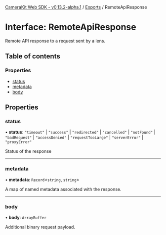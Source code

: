 [CameraKit Web SDK - v0.13.2-alpha.1](../README.md) / [Exports](../modules.md) / RemoteApiResponse

# Interface: RemoteApiResponse

Remote API response to a request sent by a lens.

## Table of contents

### Properties

- [status](RemoteApiResponse.md#status)
- [metadata](RemoteApiResponse.md#metadata)
- [body](RemoteApiResponse.md#body)

## Properties

### status

• **status**: ``"timeout"`` \| ``"success"`` \| ``"redirected"`` \| ``"cancelled"`` \| ``"notFound"`` \| ``"badRequest"`` \| ``"accessDenied"`` \| ``"requestTooLarge"`` \| ``"serverError"`` \| ``"proxyError"``

Status of the response

___

### metadata

• **metadata**: `Record`<`string`, `string`\>

A map of named metadata associated with the response.

___

### body

• **body**: `ArrayBuffer`

Additional binary request payload.
